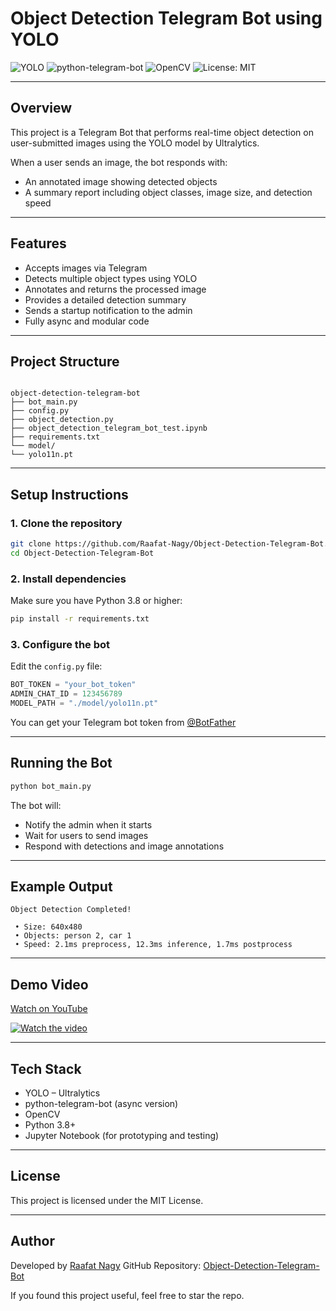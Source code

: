 # Object Detection Telegram Bot using YOLO

![YOLO](https://img.shields.io/badge/YOLO-Object%20Detection-green?logo=openai&logoColor=white)
![python-telegram-bot](https://img.shields.io/badge/Telegram%20Bot-Async%20Python-blue?logo=telegram)
![OpenCV](https://img.shields.io/badge/OpenCV-Computer%20Vision-blueviolet?logo=opencv)
![License: MIT](https://img.shields.io/badge/License-MIT-yellow.svg)

---

## Overview

This project is a Telegram Bot that performs real-time object detection on user-submitted images using the YOLO model by Ultralytics.

When a user sends an image, the bot responds with:

- An annotated image showing detected objects
- A summary report including object classes, image size, and detection speed

---

## Features

- Accepts images via Telegram
- Detects multiple object types using YOLO
- Annotates and returns the processed image
- Provides a detailed detection summary
- Sends a startup notification to the admin
- Fully async and modular code

---

## Project Structure

```

object-detection-telegram-bot
├── bot_main.py                         
├── config.py                           
├── object_detection.py                 
├── object_detection_telegram_bot_test.ipynb  
├── requirements.txt                    
└── model/
└── yolo11n.pt                      

````

---

## Setup Instructions

### 1. Clone the repository
```bash
git clone https://github.com/Raafat-Nagy/Object-Detection-Telegram-Bot.git
cd Object-Detection-Telegram-Bot
````

### 2. Install dependencies

Make sure you have Python 3.8 or higher:

```bash
pip install -r requirements.txt
```

### 3. Configure the bot

Edit the `config.py` file:

```python
BOT_TOKEN = "your_bot_token"
ADMIN_CHAT_ID = 123456789
MODEL_PATH = "./model/yolo11n.pt"
```

You can get your Telegram bot token from [@BotFather](https://t.me/BotFather)

---

## Running the Bot

```bash
python bot_main.py
```

The bot will:

* Notify the admin when it starts
* Wait for users to send images
* Respond with detections and image annotations

---

## Example Output

```
Object Detection Completed!

 • Size: 640x480
 • Objects: person 2, car 1
 • Speed: 2.1ms preprocess, 12.3ms inference, 1.7ms postprocess
```

---

## Demo Video

[Watch on YouTube](https://youtu.be/0K8c3HZsd2U)

[![Watch the video](https://img.youtube.com/vi/0K8c3HZsd2U/hqdefault.jpg)](https://youtu.be/0K8c3HZsd2U)

---

## Tech Stack

* YOLO – Ultralytics
* python-telegram-bot (async version)
* OpenCV
* Python 3.8+
* Jupyter Notebook (for prototyping and testing)

---

## License

This project is licensed under the MIT License.

---

## Author

Developed by [Raafat Nagy](https://github.com/Raafat-Nagy)
GitHub Repository: [Object-Detection-Telegram-Bot](https://github.com/Raafat-Nagy/Object-Detection-Telegram-Bot)

If you found this project useful, feel free to star the repo.

